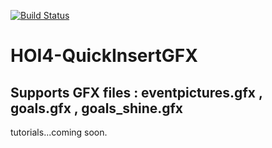 [![Build Status](https://travis-ci.org/pongmadee/HOI4-QuickInsertGFX.svg?branch=master)](https://travis-ci.org/pongmadee/HOI4-QuickInsertGFX)

# HOI4-QuickInsertGFX
## Supports GFX files : eventpictures.gfx , goals.gfx , goals_shine.gfx

tutorials...coming soon.
